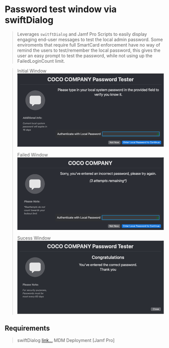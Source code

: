 # Password test window via swiftDialog

> Leverages `switftDialog` and Jamf Pro Scripts to easily display engaging end-user messages to test the local admin password.
> Some enviroments that require full SmartCard enforcement have no way of remind the users to test/remember the local password, this gives the user an easy prompt to test the password, while not using up the FailedLoginCount limit.

> Initial Window
![First Window](images/firstwindow.png)
>
> Failed Window
![Failed Window "User Failed Password Attempt"](images/failedwindow.png)
>
> Sucess Window
![Success Window "User Entered Correct Password"](images/successwindow.png)

## Requirements
> swiftDialog [link…](https://github.com/swiftDialog/swiftDialog)
> MDM Deployment [Jamf Pro]
